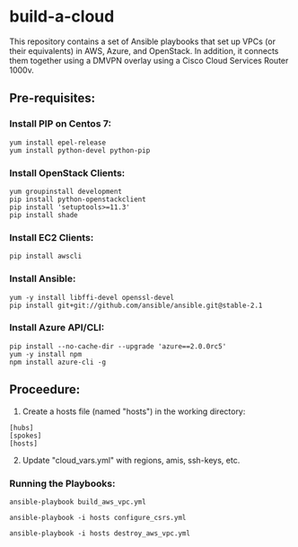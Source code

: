 # build-a-cloud

This repository contains a set of Ansible playbooks that set up VPCs (or their equivalents)
in AWS, Azure, and OpenStack.  In addition, it connects them together using a DMVPN overlay
using a Cisco Cloud Services Router 1000v.

## Pre-requisites:

### Install PIP on Centos 7:
```
yum install epel-release
yum install python-devel python-pip
```

### Install OpenStack Clients:
```
yum groupinstall development
pip install python-openstackclient
pip install 'setuptools>=11.3'
pip install shade
```

### Install EC2 Clients:
```
pip install awscli
```

### Install Ansible:
```
yum -y install libffi-devel openssl-devel
pip install git+git://github.com/ansible/ansible.git@stable-2.1
```

### Install Azure API/CLI:
```
pip install --no-cache-dir --upgrade 'azure==2.0.0rc5'
yum -y install npm
npm install azure-cli -g
```

## Proceedure:

1) Create a hosts file (named "hosts") in the working directory:
```
[hubs]
[spokes]
[hosts]
```

2) Update "cloud_vars.yml" with regions, amis, ssh-keys, etc.

### Running the Playbooks:

```
ansible-playbook build_aws_vpc.yml

ansible-playbook -i hosts configure_csrs.yml

ansible-playbook -i hosts destroy_aws_vpc.yml
```